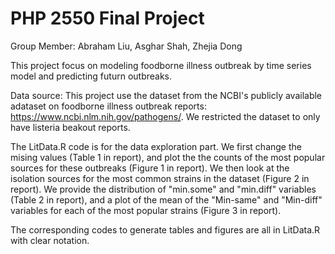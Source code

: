 # PHP 2550 Final Project

Group Member: Abraham Liu, Asghar Shah, Zhejia Dong

This project focus on modeling foodborne illness outbreak by time series model and predicting futurn outbreaks.

Data source: This project use the dataset from the NCBI's publicly available adataset on foodborne illness outbreak reports: https://www.ncbi.nlm.nih.gov/pathogens/.  We restricted the dataset to only have listeria beakout reports.

The LitData.R code is for the data exploration part. We first change the mising values (Table 1 in report), and plot the the counts of the most popular sources for these outbreaks (Figure 1 in report). We then look at the isolation sources for the most common strains in the dataset (Figure 2 in report). We provide the distribution of "min.some" and  "min.diff" variables (Table 2 in report), and a plot of the mean of the "Min-same" and "Min-diff" variables
for each of the most popular strains (Figure 3 in report). 

The corresponding codes to generate tables and figures are all in LitData.R with clear notation.
